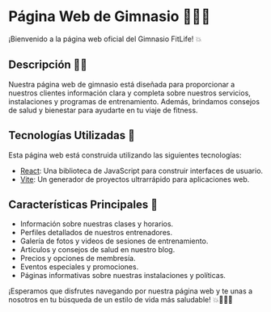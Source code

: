 # Página Web de Gimnasio 💪🏋️‍♂️

¡Bienvenido a la página web oficial del Gimnasio FitLife! 💥

## Descripción 🏋️‍♀️

Nuestra página web de gimnasio está diseñada para proporcionar a nuestros clientes información clara y completa sobre nuestros servicios, instalaciones y programas de entrenamiento. Además, brindamos consejos de salud y bienestar para ayudarte en tu viaje de fitness.

## Tecnologías Utilizadas 🚀

Esta página web está construida utilizando las siguientes tecnologías:

- [React](https://reactjs.org/): Una biblioteca de JavaScript para construir interfaces de usuario.
- [Vite](https://vitejs.dev/): Un generador de proyectos ultrarrápido para aplicaciones web.

## Características Principales 🌟

- Información sobre nuestras clases y horarios.
- Perfiles detallados de nuestros entrenadores.
- Galería de fotos y videos de sesiones de entrenamiento.
- Artículos y consejos de salud en nuestro blog.
- Precios y opciones de membresía.
- Eventos especiales y promociones.
- Páginas informativas sobre nuestras instalaciones y políticas.

¡Esperamos que disfrutes navegando por nuestra página web y te unas a nosotros en tu búsqueda de un estilo de vida más saludable! 💥💪🏋️‍♀️
